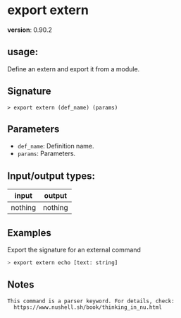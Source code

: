 # export extern

**version**: 0.90.2

## **usage**:

Define an extern and export it from a module.

## Signature

`> export extern (def_name) (params)`

## Parameters

- `def_name`: Definition name.
- `params`: Parameters.

## Input/output types:

| input   | output  |
| ------- | ------- |
| nothing | nothing |

## Examples

Export the signature for an external command

```bash
> export extern echo [text: string]
```

## Notes

```text
This command is a parser keyword. For details, check:
  https://www.nushell.sh/book/thinking_in_nu.html
```
